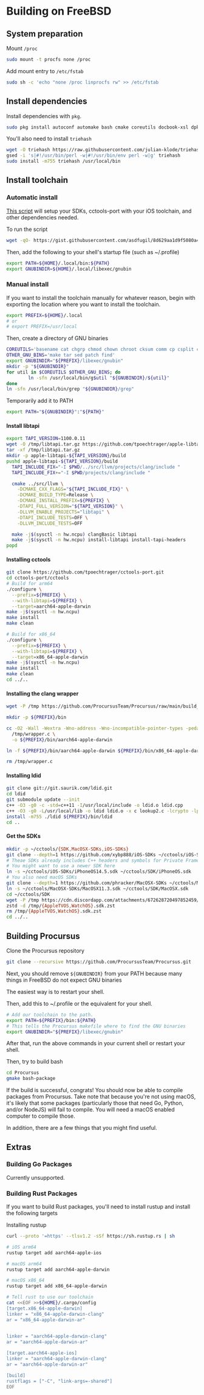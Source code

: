 # Building on FreeBSD

## System preparation

Mount `/proc`

```sh
sudo mount -t procfs none /proc
```

Add mount entry to `/etc/fstab`

```sh
sudo sh -c 'echo "none /proc linprocfs rw" >> /etc/fstab
```

## Install dependencies

Install dependencies with `pkg`.

```sh
sudo pkg install autoconf automake bash cmake coreutils docbook-xsl dpkg fakeroot findutils gettext git gmake gnugrep gnupg gsed gtar libtool libplist ncurses openssl patch perl5 pkgconf po4a python39 wget zstd
```

You'll also need to install `triehash`

```sh
wget -O triehash https://raw.githubusercontent.com/julian-klode/triehash/main/triehash.pl
gsed -i 's|#!/usr/bin/perl -w|#!/usr/bin/env perl -w|g' triehash
sudo install -m755 triehash /usr/local/bin
```

## Install toolchain

### Automatic install

[This script](https://gist.github.com/asdfugil/8d629aa1d9f5080a4c6c868b47600879) will setup your SDKs, cctools-port with your iOS toolchain, and other dependencies needed.

To run the script

```sh
wget -qO- https://gist.githubusercontent.com/asdfugil/8d629aa1d9f5080a4c6c868b47600879/raw/d845a136b5e1d447d8bd5a042199f8a309d684ab/procursus-toolchain-fbsd.sh | bash
```

Then, add the following to your shell's startup file (such as ~/.profile)

```sh
export PATH=${HOME}/.local/bin:${PATH}
export GNUBINDIR=${HOME}/.local/libexec/gnubin
```

### Manual install

If you want to install the toolchain manually for whatever reason, begin with exporting the location where you want to install the toolchain.

```bash
export PREFIX=${HOME}/.local
# or
# export PREFIX=/usr/local
```

Then, create a directory of GNU binaries

```bash
COREUTILS='basename cat chgrp chmod chown chroot cksum comm cp csplit cut date dd df dir dircolors dirname du echo env expand expr factor false fmt fold groups head hostid hostname id install join kill link ln logname ls md5sum mkdir mkfifo mknod mv nice nl nohup od paste pathchk pinky pr printenv printf ptx pwd readlink rm rmdir seq sha1sum shred sleep sort split stat stty su sum sync tac tail tee test touch tr true tsort tty uname unexpand uniq unlink uptime users vdir wc who whoami yes'
OTHER_GNU_BINS='make tar sed patch find'
export GNUBINDIR="${PREFIX}/libexec/gnubin"
mkdir -p "${GNUBINDIR}"
for util in $COREUTILS $OTHER_GNU_BINS; do
        ln -sfn /usr/local/bin/g$util "${GNUBINDIR}/${util}" 
done
ln -sfn /usr/local/bin/grep "${GNUBINDIR}/grep"
```

Temporarily add it to PATH

```bash
export PATH="${GNUBINDIR}":"${PATH}"
```

#### Install libtapi

```bash
export TAPI_VERSION=1100.0.11
wget -O /tmp/libtapi.tar.gz https://github.com/tpoechtrager/apple-libtapi/archive/refs/heads/${TAPI_VERSION}.tar.gz
tar -xf /tmp/libtapi.tar.gz
mkdir -p apple-libtapi-${TAPI_VERSION}/build
pushd apple-libtapi-${TAPI_VERSION}/build
  TAPI_INCLUDE_FIX="-I $PWD/../src/llvm/projects/clang/include "
  TAPI_INCLUDE_FIX+="-I $PWD/projects/clang/include "

  cmake ../src/llvm \
    -DCMAKE_CXX_FLAGS="${TAPI_INCLUDE_FIX}" \
    -DCMAKE_BUILD_TYPE=Release \
    -DCMAKE_INSTALL_PREFIX=${PREFIX} \
    -DTAPI_FULL_VERSION="${TAPI_VERSION}" \
    -DLLVM_ENABLE_PROJECTS="libtapi" \
    -DTAPI_INCLUDE_TESTS=OFF \
    -DLLVM_INCLUDE_TESTS=OFF

  make -j$(sysctl -n hw.ncpu) clangBasic libtapi
  make -j$(sysctl -n hw.ncpu) install-libtapi install-tapi-headers
popd
```

#### Installing cctools

```bash
git clone https://github.com/tpoechtrager/cctools-port.git
cd cctools-port/cctools
# Build for arm64
./configure \
  --prefix=${PREFIX} \
  --with-libtapi=${PREFIX} \
  --target=aarch64-apple-darwin
make -j$(sysctl -n hw.ncpu)
make install
make clean

# Build for x86_64
./configure \
  --prefix=${PREFIX} \
  --with-libtapi=${PREFIX} \
  --target=x86_64-apple-darwin
make -j$(sysctl -n hw.ncpu)
make install
make clean
cd ../..
```

#### Installing the clang wrapper

```bash
wget -P /tmp https://github.com/ProcursusTeam/Procursus/raw/main/build_tools/wrapper.c

mkdir -p ${PREFIX}/bin

cc -O2 -Wall -Wextra -Wno-address -Wno-incompatible-pointer-types -pedantic \
  /tmp/wrapper.c \
  -o ${PREFIX}/bin/aarch64-apple-darwin

ln -f ${PREFIX}/bin/aarch64-apple-darwin ${PREFIX}/bin/x86_64-apple-darwin

rm /tmp/wrapper.c
```

#### Installing ldid

```bash
git clone git://git.saurik.com/ldid.git
cd ldid
git submodule update --init
c++ -O3 -g0 -c -std=c++11 -I/usr/local/include -o ldid.o ldid.cpp
c++ -O3 -g0 -L/usr/local/lib -o ldid ldid.o -x c lookup2.c -lcrypto -lplist-2.0
install -m755 ./ldid ${PREFIX}/bin/ldid
cd ..
```

#### Get the SDKs

```bash
mkdir -p ~/cctools/{SDK,MacOSX-SDKs,iOS-SDKs}
git clone --depth=1 https://github.com/xybp888/iOS-SDKs ~/cctools/iOS-SDKs
# Theae SDKs already includes C++ headers and symbols for Private Frameworks, so you can use them as-is.
# You might want to use a newer SDK here
ln -s ~/cctools/iOS-SDKs/iPhoneOS14.5.sdk ~/cctools/SDK/iPhoneOS.sdk
# You also need macOS SDKs
git clone --depth=1 https://github.com/phracker/MacOSX-SDKs ~/cctools/MacOSX-SDKs
ln -s ~/cctools/MacOSX-SDKs/MacOSX11.3.sdk ~/cctools/SDK/MacOSX.sdk 
cd ~/cctools/SDK
wget -P /tmp https://cdn.discordapp.com/attachments/672628720497852459/871756626066018354/AppleTVOS.sdk.zst https://cdn.discordapp.com/attachments/672628720497852459/871756640754470933/WatchOS.sdk.zst
zstd -d /tmp/{AppleTVOS,WatchOS}.sdk.zst
rm /tmp/{AppleTVOS,WatchOS}.sdk.zst
cd ../..
```

## Building Procursus

Clone the Procursus repository

```sh
git clone --recursive https://github.com/ProcursusTeam/Procursus.git
```

Next, you should remove `${GNUBINDIR}` from your PATH because many things in FreeBSD do not expect GNU binaries

The easiest way is to restart your shell.

Then, add this to ~/.profile or the equivalent for your shell.

```bash
# Add our toolchain to the path.
export PATH=${PREFIX}/bin:${PATH}
# This tells the Procursus makefile where to find the GNU binaries
export GNUBINDIR="${PREFIX}/libexec/gnubin"
```

After that, run the above commands in your current shell or restart your shell.

Then, try to build bash

```bash
cd Procursus
gmake bash-package
```

If the build is successful, congrats! You should now be able to compile packages from Procursus. Take note that because you're not using macOS, it's likely that some packages (particularly those that need Go, Python, and/or NodeJS) will fail to compile. You will need a macOS enabled computer to compile those.

In addition, there are a few things that you might find useful.

## Extras

### Building Go Packages

Currently unsupported.

### Building Rust Packages

If you want to build Rust packages, you'll need to install rustup and install the following targets

Installing rustup

```bash
curl --proto '=https' --tlsv1.2 -sSf https://sh.rustup.rs | sh

# iOS arm64
rustup target add aarch64-apple-ios

# macOS arm64
rustup target add aarch64-apple-darwin

# macOS x86_64
rustup target add x86_64-apple-darwin

# Tell rust to use our toolchain
cat <<EOF >>${HOME}/.cargo/config
[target.x86_64-apple-darwin]
linker = "x86_64-apple-darwin-clang"
ar = "x86_64-apple-darwin-ar"

                                                                                        [target.aarch64-apple-darwin]
linker = "aarch64-apple-darwin-clang"
ar = "aarch64-apple-darwin-ar"

[target.aarch64-apple-ios]
linker = "aarch64-apple-darwin-clang"
ar = "aarch64-apple-darwin-ar"

[build]
rustflags = ["-C", "link-args=-shared"]
EOF
```
